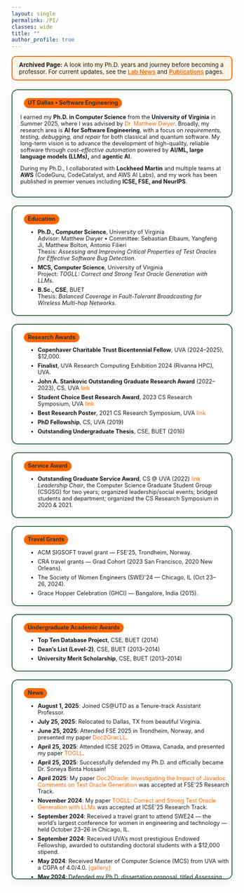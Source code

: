 ```yaml
---
layout: single
permalink: /PI/
classes: wide
title: ""
author_profile: true
---
```


<style>
  /* --- PI Grid + Cards --- */
  .pi-grid {
    display: grid;
    grid-template-columns: repeat(12, 1fr);
    gap: 18px;
    font-size: .8rem;
    align-items: start;
  }
  @media (max-width: 1024px) {
    .pi-grid { grid-template-columns: repeat(6, 1fr); }
  }
  @media (max-width: 640px) {
    .pi-grid { grid-template-columns: repeat(2, 1fr); }
  }
  .pi-card {
    grid-column: span 6; /* default: 2-up */
    background: #fff;
    border: 2px solid #2E6F40;
    border-radius: 14px;
    padding: 18px 18px 14px;
    font-size: .8rem;
    box-shadow: 0 6px 18px rgba(0,0,0,0.06);
  }
  .pi-card h3 {
    margin: 0 0 10px 0;
    font-size: .8rem;
    line-height: 1.3;
  }
  .pi-card .pill {
    display: inline-block;
    background: #ff6600;
    border: 1px solid #ff6600;
    color: #333;
    padding: 2px 8px;
    border-radius: 999px;
    font-size: 0.8rem;
    margin-left: 8px;
    vertical-align: middle;
  }
  .pi-accent { color: #ff6600; font-weight: 700; }
  .pi-card a { color: #ff6600; text-decoration: none; }
  .pi-card a:hover { text-decoration: underline; }

  /* Featured (full width) and tall/scrollable variants */
  .span-12 { grid-column: span 12; }
  .span-8  { grid-column: span 8; }
  .span-4  { grid-column: span 4; }
  .pi-scroll {
    max-height: 420px;
    overflow: auto;
    padding-right: 6px;
  }

  /* Subtle list spacing */
  .pi-card ul { margin: 8px 0 0 18px; }
  .pi-card li { margin: 6px 0; }
</style>

<div style="background:#fff4e6; border:2px solid #ff6600; border-radius:10px; padding:10px 15px; margin-bottom:20px; font-size:0.95em;">
  <strong>Archived Page:</strong> A look into my Ph.D. years and journey before becoming a professor.
  For current updates, see the
  <a href="/news/" style="color:#ff6600; font-weight:600;">Lab News</a> and
  <a href="/publications/" style="color:#ff6600; font-weight:600;">Publications</a> pages.
</div>

<div class="pi-grid">

  <!-- ABOUT / HERO -->
  <section class="pi-card span-12">
    <h3><span class="pill">UT Dallas • Software Engineering</span></h3>
<p>
  I earned my <strong>Ph.D. in Computer Science</strong> from the <strong>University of Virginia</strong> in Summer 2025, where I was advised by
  <a href="https://matthewbdwyer.github.io/">Dr. Matthew Dwyer</a>.
  Broadly, my research area is <strong>AI for Software Engineering</strong>, with a focus on <em>requirements, testing, debugging, and repair</em> for both classical and quantum software.
  My long-term vision is to advance the development of high-quality, reliable software through <em>cost-effective automation</em> powered by <strong>AI/ML, large language models (LLMs),</strong> and <strong>agentic AI</strong>.
</p>

<p>
  During my Ph.D., I collaborated with <strong>Lockheed Martin</strong> and multiple teams at <strong>AWS</strong> (CodeGuru, CodeCatalyst, and AWS AI Labs),
  and my work has been published in premier venues including <strong>ICSE, FSE, and NeurIPS</strong>.
</p>

  </section>

  <!-- EDUCATION -->
  <section class="pi-card span-12">
    <h3><span class="pill">Education</span></h3>
    <ul>
      <li><strong>Ph.D., Computer Science</strong>, University of Virginia<br>
        Advisor: Matthew Dwyer • Committee: Sebastian Elbaum, Yangfeng Ji, Matthew Bolton, Antonio Filieri<br>
        Thesis: <em>Assessing and Improving Critical Properties of Test Oracles for Effective Software Bug Detection.</em>
      </li>
      <li><strong>MCS, Computer Science</strong>, University of Virginia<br>
        Project: <em>TOGLL: Correct and Strong Test Oracle Generation with LLMs.</em>
      </li>
      <li><strong>B.Sc., CSE</strong>, BUET<br>
        Thesis: <em>Balanced Coverage in Fault-Tolerant Broadcasting for Wireless Multi-hop Networks.</em>
      </li>
    </ul>
  </section>

 

  <!-- RESEARCH AWARDS -->
  <section class="pi-card span-12">
    <h3><span class="pill">Research Awards</span></h3>
    <ul>
      <li><strong>Copenhaver Charitable Trust Bicentennial Fellow</strong>, UVA (2024–2025), $12,000.</li>
      <li><strong>Finalist</strong>, UVA Research Computing Exhibition 2024 (Rivanna HPC), UVA.</li>
      <li><strong>John A. Stankovic Outstanding Graduate Research Award</strong> (2022–2023), CS, UVA
        <a href="https://engineering.virginia.edu/department/computer-science/blogs/cs-department-end-year-award-recipients-2022-2023">link</a>
      </li>
      <li><strong>Student Choice Best Research Award</strong>, 2023 CS Research Symposium, UVA
        <a href="https://engineering.virginia.edu/department/computer-science/blogs/2023-cs-research-symposium-highlights">link</a>
      </li>
      <li><strong>Best Research Poster</strong>, 2021 CS Research Symposium, UVA
        <a href="https://uvaeng.prod.acquia-sites.com/events/2021-fall-cs-research-symposium">link</a>
      </li>
      <li><strong>PhD Fellowship</strong>, CS, UVA (2019)</li>
      <li><strong>Outstanding Undergraduate Thesis</strong>, CSE, BUET (2016)</li>
    </ul>
  </section>

  <!-- SERVICE AWARD -->
  <section class="pi-card span-12">
    <h3><span class="pill">Service Award</span></h3>
    <ul>
      <li><strong>Outstanding Graduate Service Award</strong>, CS @ UVA (2022)
        <a href="https://uvaeng.prod.acquia-sites.com/2021-2022-cs-department-end-year-awards">link</a>
        <br>
        <span>
          <em>Leadership Chair</em>, the Computer Science Graduate Student Group (CSGSG) for two years; organized leadership/social events; bridged students and department; organized the CS Research Symposium in 2020 & 2021.
        </span>
      </li>
    </ul>
  </section>

  <!-- TRAVEL GRANTS -->
   <section class="pi-card span-12">
    <h3><span class="pill">Travel Grants</span></h3>
    <ul>
      <li>ACM SIGSOFT travel grant — FSE’25, Trondheim, Norway.</li>
      <li>CRA travel grants — Grad Cohort (2023 San Francisco, 2020 New Orleans).</li>
      <li>The Society of Women Engineers (SWE)'24 — Chicago, IL (Oct 23–26, 2024).</li>
      <li>Grace Hopper Celebration (GHCI) — Bangalore, India (2015).</li> 
    </ul>
  </section>

  <!-- UNDERGRAD ACADEMIC AWARDS -->
  <section class="pi-card span-12">
    <h3><span class="pill">Undergraduate Academic Awards</span></h3>
    <ul>
      <li><strong>Top Ten Database Project</strong>, CSE, BUET (2014)</li>
      <li><strong>Dean’s List (Level-2)</strong>, CSE, BUET (2013–2014)</li>
      <li><strong>University Merit Scholarship</strong>, CSE, BUET (2013–2014)</li>
    </ul>
  </section>


  <!-- NEWS (SCROLLABLE) -->
  <section class="pi-card span-12 pi-scroll">
    <h3><span class="pill">News</span></h3>
   <ul>
  <li><strong>August 1, 2025</strong>: Joined CS@UTD as a Tenure-track Assistant Professor.</li>
  <li><strong>July 25, 2025</strong>: Relocated to Dallas, TX from beautiful Virginia.</li>
  <li><strong>June 25, 2025</strong>: Attended FSE 2025 in Trondheim, Norway, and presented my paper <a href="https://dl.acm.org/doi/abs/10.1145/3729354">Doc2OracLL</a>.</li>
  <li><strong>April 25, 2025</strong>: Attended ICSE 2025 in Ottawa, Canada, and presented my paper <a href="https://ieeexplore.ieee.org/document/11029748">TOGLL</a>.</li>
  <li><strong>April 25, 2025</strong>: Successfully defended my Ph.D. and officially became Dr. Soneya Binta Hossain!</li>
  <li><strong>April 2025</strong>: My paper <a href="https://dl.acm.org/doi/abs/10.1145/3729354">Doc2Oracle: Investigating the Impact of Javadoc Comments on Test Oracle Generation</a> was accepted at FSE'25 Research Track.</li>
  <li><strong>November 2024</strong>: My paper <a href="https://ieeexplore.ieee.org/document/11029748">TOGLL: Correct and Strong Test Oracle Generation with LLMs</a> was accepted at ICSE'25 Research Track.</li>
  <li><strong>September 2024</strong>: Received a travel grant to attend SWE24 — the world’s largest conference for women in engineering and technology — held October 23–26 in Chicago, IL.</li>
  <li><strong>September 2024</strong>: Received UVA’s most prestigious Endowed Fellowship, awarded to outstanding doctoral students with a $12,000 stipend.</li>
  <li><strong>May 2024</strong>: Received Master of Computer Science (MCS) from UVA with a CGPA of 4.0/4.0. <a href="graduation.md">[gallery]</a></li>
  <li><strong>May 2024</strong>: Defended my Ph.D. dissertation proposal, titled <em>Assessing and Improving Critical Properties of Test Oracles for Effective Software Bug Detection</em>. <a href="proposal.md">[gallery]</a></li>
  <li><strong>April 2024</strong>: Attended ICSE 2024 in Lisbon, Portugal, and presented my paper at the Doctoral Symposium. <a href="icse-24.md">[gallery]</a></li>
  <li><strong>April 2024</strong>: Honored to be selected as one of the five finalists at the UVA Research Computing Exhibition 2024.</li>
  <li><strong>April 2024</strong>: My paper <a href="https://dl.acm.org/doi/abs/10.1145/3660773">A Deep Dive into Large Language Models for Automated Bug Localization and Repair</a> was accepted at FSE'24 Research Track.</li>
  <li><strong>December 2023</strong>: My paper <a href="https://dl.acm.org/doi/10.1145/3639478.3639791">Ensuring Critical Properties of Test Oracles for Effective Bug Detection</a> was accepted at the ICSE'24 Doctoral Symposium.</li>
  <li><strong>December 2023</strong>: Presented our paper <a href="https://dl.acm.org/doi/pdf/10.1145/3611643.3616265">Neural-Based Test Oracle Generation: A Large-Scale Evaluation and Lessons Learned</a> at FSE'23 (Dec 3–9) in San Francisco, CA. <a href="FSE-23.md">[gallery]</a></li>
  <li><strong>October 2023</strong>: Honored to receive the <a href="https://engineering.virginia.edu/department/computer-science/blogs/2023-cs-research-symposium-highlights">Student Choice Research Award</a> at the UVA CS Research Symposium 2023.</li>
  <li><strong>July 2023</strong>: Our paper <a href="https://dl.acm.org/doi/abs/10.1145/3611643.3616265">Neural-Based Test Oracle Generation: A Large-Scale Evaluation and Lessons Learned</a> was accepted at the FSE'23 Research Track.</li>
  <li><strong>June 2023</strong>: Started summer internship with the AWS CodeCatalyst team in Santa Clara, CA.</li>
  <li><strong>May 2023</strong>: Presented our <a href="https://ieeexplore.ieee.org/stamp/stamp.jsp?arnumber=10172745">paper</a> at ICSE'23 in Melbourne, Australia. <a href="{{ '/ICSE-23/' | relative_url }}">[gallery]</a></li>
  <li><strong>May 2023</strong>: Received the <a href="https://engineering.virginia.edu/department/computer-science/blogs/cs-department-end-year-award-recipients-2022-2023">John A. Stankovic Outstanding Graduate Research Award</a>. <a href="award-23.md">[gallery]</a></li>
  <li><strong>April 2023</strong>: Attended CRA Grad Cohort in San Francisco, CA. <a href="CRA-SFO.md">[gallery]</a></li>
  <li><strong>February 2023</strong>: Our research <a href="https://github.com/soneyahossain/hcc-gap-recommender">artifact</a> was accepted at the <a href="https://conf.researchr.org/details/icse-2023/icse-2023-artifact-evaluation/5/Artifact-Measuring-and-Mitigating-Gaps-in-Structural-Testing">ICSE 2023 Artifact Evaluation Track</a>.</li>
  <li><strong>December 2022</strong>: Our paper <a href="https://ieeexplore.ieee.org/stamp/stamp.jsp?arnumber=10172745">Measuring and Mitigating Gaps in Structural Testing</a> was accepted at the ICSE'23 Technical Track.</li>
  <li><strong>May 2022</strong>: Started summer internship with the AWS CodeGuru team in Seattle, WA.</li>
  <li><strong>May 2022</strong>: Received the <a href="https://uvaeng.prod.acquia-sites.com/2021-2022-cs-department-end-year-awards">Outstanding Graduate Service Award</a>. <a href="service-award.md">[gallery]</a></li>
  <li><strong>April 2022</strong>: Attended ICSE'22 in Pittsburgh, PA.</li>
  <li><strong>December 2021</strong>: Received the <a href="https://uvaeng.prod.acquia-sites.com/2021-2022-cs-department-end-year-awards">Outstanding Research Poster Award</a> at the CS Research Symposium.</li>
  <li><strong>December 2021</strong>: Organized the <a href="https://uvaeng.prod.acquia-sites.com/events/2021-fall-cs-research-symposium">CS Department Research Symposium</a>; see the <a href="https://engineering.virginia.edu/labs-groups/link-lab/blogs/computer-science-graduate-student-group-research-symposium">news</a> and <a href="https://twitter.com/CS_UVA/status/1471529342912155650?s=20&t=YbVecueDVPOLsdDaw0sBfQ">tweet</a>.</li>
  <li><strong>September 2021</strong>: Passed the Ph.D. Qualifying Exam with flying colors!</li>
  <li><strong>April 2021</strong>: Attended the CRA-W Grad Cohort Workshop 2021 (virtual, due to COVID-19).</li>
  <li><strong>February 2021</strong>: Started working as a TA for Graduate Compilers (CS 6620) with Prof. Matt Dwyer.</li>
  <li><strong>August 2019</strong>: Began Ph.D. in Computer Science at the University of Virginia.</li>
</ul>

  </section>

</div>
